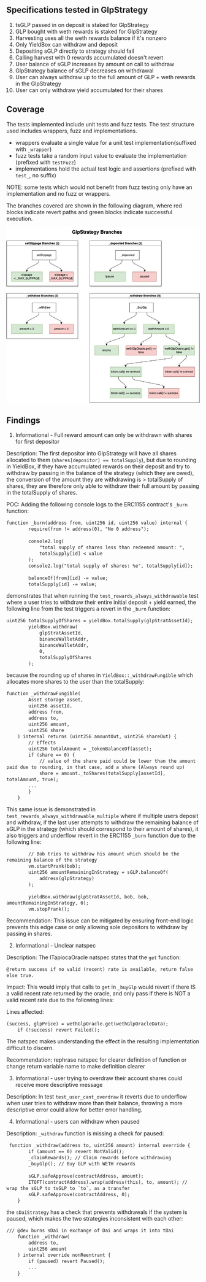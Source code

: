 ## Specifications tested in GlpStrategy

1. tsGLP passed in on deposit is staked for GlpStrategy 
2. GLP bought with weth rewards is staked for GlpStrategy 
3. Harvesting uses all the weth rewards balance if it's nonzero 
4. Only YieldBox can withdraw and deposit 
5. Depositing sGLP directly to strategy should fail 
6. Calling harvest with 0 rewards accumulated doesn't revert 
7. User balance of sGLP increases by amount on call to withdraw 
8. GlpStrategy balance of sGLP decreases on withdrawal 
9. User can always withdraw up to the full amount of GLP + weth rewards in the GlpStrategy 
10. User can only withdraw yield accumulated for their shares 

## Coverage

The tests implemented include unit tests and fuzz tests. The test structure used includes wrappers, fuzz and implementations. 
- wrappers evaluate a single value for a unit test implementation(suffixed with `_wrapper`)
- fuzz tests take a random input value to evaluate the implementation (prefixed with `testFuzz`)
- implementations hold the actual test logic and assertions (prefixed with `test_`, no suffix)

NOTE: some tests which would not benefit from fuzz testing only have an implementation and no fuzz or wrappers. 

The branches covered are shown in the following diagram, where red blocks indicate revert paths and green blocks indicate successful execution. 

![alt text](image.png)

## Findings 

1. Informational - Full reward amount can only be withdrawn with shares for first depositor

Description: The first depositor into GlpStrategy will have all shares allocated to them (`shares[depositor] == totalSupply`), but due to rounding in YieldBox, if they have accumulated rewards on their deposit and try to withdraw by passing in the balance of the strategy (which they are owed), the conversion of the amount they are withdrawing is > totalSupply of shares, they are therefore only able to withdraw their full amount by passing in the totalSupply of shares. 

POC:
Adding the following console logs to the ERC1155 contract's `_burn` function: 

```solidity
function _burn(address from, uint256 id, uint256 value) internal {
        require(from != address(0), "No 0 address");

        console2.log(
            "total supply of shares less than redeemed amount: ",
            totalSupply[id] < value
        );
        console2.log("total supply of shares: %e", totalSupply[id]);

        balanceOf[from][id] -= value;
        totalSupply[id] -= value;
```

demonstrates that when running the `test_rewards_always_withdrawable` test where a user tries to withdraw their entire initial deposit + yield earned, the following line from the test triggers a revert in the `_burn` function:

```solidity
uint256 totalSupplyOfShares = yieldBox.totalSupply(glpStratAssetId);
        yieldBox.withdraw(
            glpStratAssetId,
            binanceWalletAddr,
            binanceWalletAddr,
            0,
            totalSupplyOfShares
        );
```
because the rounding up of shares in `YieldBox::_withdrawFungible` which allocates more shares to the user than the totalSupply:

```solidity
function _withdrawFungible(
        Asset storage asset,
        uint256 assetId,
        address from,
        address to,
        uint256 amount,
        uint256 share
    ) internal returns (uint256 amountOut, uint256 shareOut) {
        // Effects
        uint256 totalAmount = _tokenBalanceOf(asset);
        if (share == 0) {
            // value of the share paid could be lower than the amount paid due to rounding, in that case, add a share (Always round up)
            share = amount._toShares(totalSupply[assetId], totalAmount, true);
		...
		}
	}
```

This same issue is demonstrated in `test_rewards_always_withdrawable_multiple` where if multiple users deposit and withdraw, if the last user attempts to withdraw the remaining balance of sGLP in the strategy (which should correspond to their amount of shares), it also triggers and underflow revert in the ERC1155 `_burn` function due to the following line: 

```solidity
 		// Bob tries to withdraw his amount which should be the remaining balance of the strategy
        vm.startPrank(bob);
        uint256 amountRemainingInStrategy = sGLP.balanceOf(
            address(glpStrategy)
        );

        yieldBox.withdraw(glpStratAssetId, bob, bob, amountRemainingInStrategy, 0);
        vm.stopPrank();
```


Recommendation: This issue can be mitigated by ensuring front-end logic prevents this edge case or only allowing sole depositors to withdraw by passing in shares. 

2. Informational - Unclear natspec

Description: The ITapiocaOracle natspec states that the `get` function:

```solidity
@return success if no valid (recent) rate is available, return false else true.
```

Impact: This would imply that calls to `get` in `_buyGlp` would revert if there IS a valid recent rate returned by the oracle, and only pass if there is NOT a valid recent rate due to the following lines: 

Lines affected: 
```solidity
(success, glpPrice) = wethGlpOracle.get(wethGlpOracleData);
    if (!success) revert Failed();
```

The natspec makes understanding the effect in the resulting implementation difficult to discern.

Recommendation: rephrase natspec for clearer definition of function or change return variable name to make definition clearer

3. Informational - user trying to overdraw their account shares could receive more descriptive message

Description: In test `test_user_cant_overdraw` it reverts due to underflow when user tries to withdraw more than their balance, throwing a more descriptive error could allow for better error handling.

4. Informational - users can withdraw when paused

Description: `_withdraw` function is missing a check for paused:

```solidity
 function _withdraw(address to, uint256 amount) internal override {
        if (amount == 0) revert NotValid();
        _claimRewards(); // Claim rewards before withdrawing
        _buyGlp(); // Buy GLP with WETH rewards

        sGLP.safeApprove(contractAddress, amount);
        ITOFT(contractAddress).wrap(address(this), to, amount); // wrap the sGLP to tsGLP to `to`, as a transfer
        sGLP.safeApprove(contractAddress, 0);
    }
```

the `sDaiStrategy` has a check that prevents withdrawals if the system is paused, which makes the two strategies inconsistent with each other: 

```solidity
/// @dev burns sDai in exchange of Dai and wraps it into tDai
    function _withdraw(
        address to,
        uint256 amount
    ) internal override nonReentrant {
        if (paused) revert Paused();
		...
	}
```


